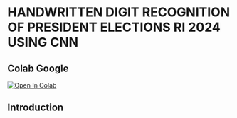 # HANDWRITTEN DIGIT RECOGNITION OF PRESIDENT ELECTIONS RI 2024 USING CNN

## Colab Google

[![Open In Colab](https://colab.research.google.com/assets/colab-badge.svg)](https://colab.research.google.com/drive/1gmVA7KcLhEaIowSoBRVyi_Q4bGvDnkc2?usp=sharing)

## Introduction
